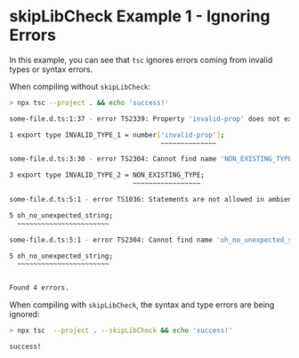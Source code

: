 # skipLibCheck Example 1 - Ignoring Errors

In this example, you can see that `tsc` ignores errors coming from invalid types or syntax errors.

When compiling without `skipLibCheck`:

```bash
> npx tsc --project . && echo 'success!'

some-file.d.ts:1:37 - error TS2339: Property 'invalid-prop' does not exist on type 'Number'.

1 export type INVALID_TYPE_1 = number['invalid-prop'];
                                      ~~~~~~~~~~~~~~

some-file.d.ts:3:30 - error TS2304: Cannot find name 'NON_EXISTING_TYPE'.

3 export type INVALID_TYPE_2 = NON_EXISTING_TYPE;
                               ~~~~~~~~~~~~~~~~~

some-file.d.ts:5:1 - error TS1036: Statements are not allowed in ambient contexts.

5 oh_no_unexpected_string;
  ~~~~~~~~~~~~~~~~~~~~~~~

some-file.d.ts:5:1 - error TS2304: Cannot find name 'oh_no_unexpected_string'.

5 oh_no_unexpected_string;
  ~~~~~~~~~~~~~~~~~~~~~~~


Found 4 errors.
```

When compiling with `skipLibCheck`, the syntax and type errors are being ignored:

```bash
> npx tsc  --project . --skipLibCheck && echo 'success!'

success!
```
